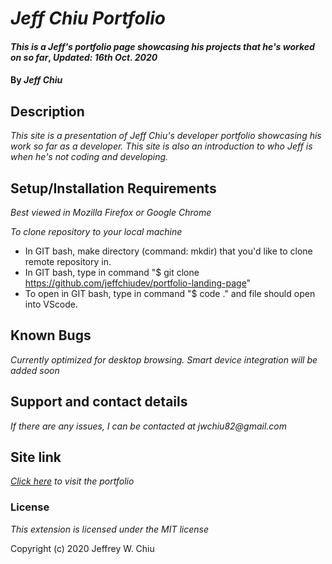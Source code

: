 # _Jeff Chiu Portfolio_

#### _This is a Jeff's portfolio page showcasing his projects that he's worked on so far_, _Updated: 16th Oct. 2020_

#### By _**Jeff Chiu**_

## Description

_This site is a presentation of Jeff Chiu's developer portfolio showcasing his work so far as a developer.  This site is also an introduction to who Jeff is when he's not coding and developing._

## Setup/Installation Requirements

_Best viewed in Mozilla Firefox or Google Chrome_

_To clone repository to your local machine_

* In GIT bash, make directory (command: mkdir) that you'd like to clone remote repository in. 
* In GIT bash, type in command "$ git clone https://github.com/jeffchiudev/portfolio-landing-page"
* To open in GIT bash, type in command "$ code ." and file should open into VScode. 

## Known Bugs

_Currently optimized for desktop browsing.  Smart device integration will be added soon_

## Support and contact details

_If there are any issues, I can be contacted at jwchiu82@gmail.com_

## Site link

_[Click here](https://jeffchiudev.github.io/portfolio-landing-page/) to visit the portfolio_

### License

_This extension is licensed under the MIT license_

Copyright (c) 2020 Jeffrey W. Chiu